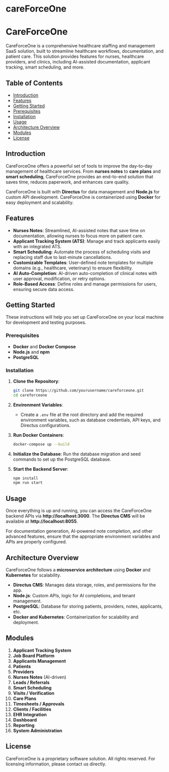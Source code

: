 # careForceOne
# CareForceOne

CareForceOne is a comprehensive healthcare staffing and management SaaS solution, built to streamline healthcare workflows, documentation, and patient care. This solution provides features for nurses, healthcare providers, and clinics, including AI-assisted documentation, applicant tracking, smart scheduling, and more.

## Table of Contents

- [Introduction](#introduction)
- [Features](#features)
- [Getting Started](#getting-started)
- [Prerequisites](#prerequisites)
- [Installation](#installation)
- [Usage](#usage)
- [Architecture Overview](#architecture-overview)
- [Modules](#modules)
- [License](#license)

## Introduction

CareForceOne offers a powerful set of tools to improve the day-to-day management of healthcare services. From **nurses notes** to **care plans** and **smart scheduling**, CareForceOne provides an end-to-end solution that saves time, reduces paperwork, and enhances care quality.

CareForceOne is built with **Directus** for data management and **Node.js** for custom API development. CareForceOne is containerized using **Docker** for easy deployment and scalability.

## Features

- **Nurses Notes**: Streamlined, AI-assisted notes that save time on documentation, allowing nurses to focus more on patient care.
- **Applicant Tracking System (ATS)**: Manage and track applicants easily with an integrated ATS.
- **Smart Scheduling**: Automate the process of scheduling visits and replacing staff due to last-minute cancellations.
- **Customizable Templates**: User-defined note templates for multiple domains (e.g., healthcare, veterinary) to ensure flexibility.
- **AI Auto-Completion**: AI-driven auto-completion of clinical notes with user approval, modification, or retry options.
- **Role-Based Access**: Define roles and manage permissions for users, ensuring secure data access.

## Getting Started

These instructions will help you set up CareForceOne on your local machine for development and testing purposes.

### Prerequisites

- **Docker** and **Docker Compose**
- **Node.js** and **npm**
- **PostgreSQL**

### Installation

1. **Clone the Repository**:
   ```bash
   git clone https://github.com/yourusername/careforceone.git
   cd careforceone
   ```

2. **Environment Variables**:
   - Create a `.env` file at the root directory and add the required environment variables, such as database credentials, API keys, and Directus configurations.

3. **Run Docker Containers**:
   ```bash
   docker-compose up --build
   ```

4. **Initialize the Database**:
   Run the database migration and seed commands to set up the PostgreSQL database.

5. **Start the Backend Server**:
   ```bash
   npm install
   npm run start
   ```

## Usage

Once everything is up and running, you can access the CareForceOne backend APIs via **http://localhost:3000**. The **Directus CMS** will be available at **http://localhost:8055**.

For documentation generation, AI-powered note completion, and other advanced features, ensure that the appropriate environment variables and APIs are properly configured.

## Architecture Overview

CareForceOne follows a **microservice architecture** using **Docker** and **Kubernetes** for scalability.

- **Directus CMS**: Manages data storage, roles, and permissions for the app.
- **Node.js**: Custom APIs, logic for AI completions, and tenant management.
- **PostgreSQL**: Database for storing patients, providers, notes, applicants, etc.
- **Docker and Kubernetes**: Containerization for scalability and deployment.

## Modules

1. **Applicant Tracking System**
2. **Job Board Platform**
3. **Applicants Management**
4. **Patients**
5. **Providers**
6. **Nurses Notes** (AI-driven)
7. **Leads / Referrals**
8. **Smart Scheduling**
9. **Visits / Verification**
10. **Care Plans**
11. **Timesheets / Approvals**
12. **Clients / Facilities**
13. **EHR Integration**
14. **Dashboard**
15. **Reporting**
16. **System Administration**

## License

CareForceOne is a proprietary software solution. All rights reserved. For licensing information, please contact us directly.
